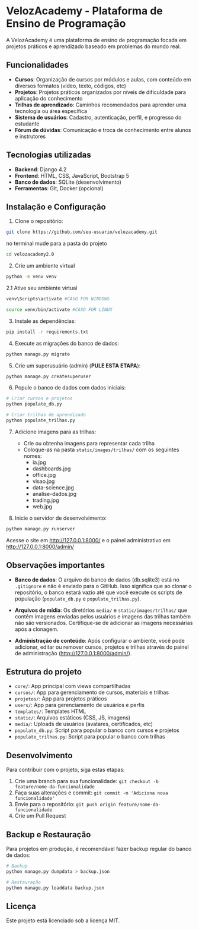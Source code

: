 # VelozAcademy - Plataforma de Ensino de Programação

A VelozAcademy é uma plataforma de ensino de programação focada em projetos práticos e aprendizado baseado em problemas do mundo real.

## Funcionalidades

- **Cursos**: Organização de cursos por módulos e aulas, com conteúdo em diversos formatos (vídeo, texto, códigos, etc)
- **Projetos**: Projetos práticos organizados por níveis de dificuldade para aplicação do conhecimento
- **Trilhas de aprendizado**: Caminhos recomendados para aprender uma tecnologia ou área específica
- **Sistema de usuários**: Cadastro, autenticação, perfil, e progresso do estudante
- **Fórum de dúvidas**: Comunicação e troca de conhecimento entre alunos e instrutores

## Tecnologias utilizadas

- **Backend**: Django 4.2
- **Frontend**: HTML, CSS, JavaScript, Bootstrap 5
- **Banco de dados**: SQLite (desenvolvimento)
- **Ferramentas**: Git, Docker (opcional)

## Instalação e Configuração

1. Clone o repositório:
```bash
git clone https://github.com/seu-usuario/velozacademy.git
```
no terminal mude para a pasta do projeto
```bash
cd velozacademy2.0
```

2. Crie um ambiente virtual
```bash
python -m venv venv
```
2.1 Ative seu ambiente virtual
```bash
venv\Scripts\activate #CASO FOR WINDOWS
```

```bash
source venv/bin/activate #CASO FOR LINUX
```

3. Instale as dependências:
```bash
pip install -r requirements.txt
```

4. Execute as migrações do banco de dados:
```bash
python manage.py migrate
```

5. Crie um superusuário (admin) (**PULE ESTA ETAPA**):
```bash
python manage.py createsuperuser
```

6. Popule o banco de dados com dados iniciais:
```bash
# Criar cursos e projetos
python populate_db.py
```
```bash
# Criar trilhas de aprendizado
python populate_trilhas.py
```

7. Adicione imagens para as trilhas:
   - Crie ou obtenha imagens para representar cada trilha
   - Coloque-as na pasta `static/images/trilhas/` com os seguintes nomes:
     - ia.jpg
     - dashboards.jpg
     - office.jpg
     - visao.jpg
     - data-science.jpg
     - analise-dados.jpg
     - trading.jpg
     - web.jpg

8. Inicie o servidor de desenvolvimento:
```bash
python manage.py runserver
```

Acesse o site em http://127.0.0.1:8000/ e o painel administrativo em http://127.0.0.1:8000/admin/

## Observações importantes

- **Banco de dados**: O arquivo do banco de dados (db.sqlite3) está no `.gitignore` e não é enviado para o GitHub. Isso significa que ao clonar o repositório, o banco estará vazio até que você execute os scripts de população (`populate_db.py` e `populate_trilhas.py`).

- **Arquivos de mídia**: Os diretórios `media/` e `static/images/trilhas/` que contêm imagens enviadas pelos usuários e imagens das trilhas também não são versionados. Certifique-se de adicionar as imagens necessárias após a clonagem.

- **Administração de conteúdo**: Após configurar o ambiente, você pode adicionar, editar ou remover cursos, projetos e trilhas através do painel de administração (http://127.0.0.1:8000/admin/).

## Estrutura do projeto

- `core/`: App principal com views compartilhadas
- `cursos/`: App para gerenciamento de cursos, materiais e trilhas
- `projetos/`: App para projetos práticos
- `users/`: App para gerenciamento de usuários e perfis
- `templates/`: Templates HTML
- `static/`: Arquivos estáticos (CSS, JS, imagens)
- `media/`: Uploads de usuários (avatares, certificados, etc)
- `populate_db.py`: Script para popular o banco com cursos e projetos
- `populate_trilhas.py`: Script para popular o banco com trilhas

## Desenvolvimento

Para contribuir com o projeto, siga estas etapas:

1. Crie uma branch para sua funcionalidade: `git checkout -b feature/nome-da-funcionalidade`
2. Faça suas alterações e commit: `git commit -m 'Adiciona nova funcionalidade'`
3. Envie para o repositório: `git push origin feature/nome-da-funcionalidade`
4. Crie um Pull Request

## Backup e Restauração

Para projetos em produção, é recomendável fazer backup regular do banco de dados:

```bash
# Backup
python manage.py dumpdata > backup.json

# Restauração
python manage.py loaddata backup.json
```

## Licença

Este projeto está licenciado sob a licença MIT.
